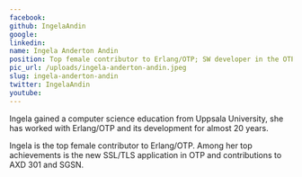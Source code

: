 ```yaml
---
facebook: 
github: IngelaAndin
google: 
linkedin: 
name: Ingela Anderton Andin
position: Top female contributor to Erlang/OTP; SW developer in the OTP team
pic_url: /uploads/ingela-anderton-andin.jpeg
slug: ingela-anderton-andin
twitter: IngelaAndin
youtube: 
---
```

<p>Ingela gained a computer science education from Uppsala University, she has worked with Erlang/OTP and its development for almost 20 years.</p>

<p>Ingela is the top female contributor to Erlang/OTP. Among her top achievements is the new SSL/TLS application in OTP and contributions to AXD 301 and SGSN.</p>
